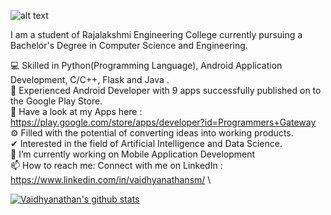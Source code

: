 <!--
**smv1999/smv1999** is a ✨ _special_ ✨ repository because its `README.md` (this file) appears on your GitHub profile.
-->

 ![alt text](https://raw.githubusercontent.com/smv1999/smv1999/master/banner_image.jpg)

I am a student of Rajalakshmi Engineering College currently pursuing a Bachelor's Degree in Computer Science and Engineering.

💻 Skilled in Python(Programming Language), Android Application Development, C/C++, Flask and Java .\
📱 Experienced Android Developer with 9 apps successfully published on to the Google Play Store.\
🤩 Have a look at my Apps here : https://play.google.com/store/apps/developer?id=Programmers+Gateway \
⚙️ Filled with the potential of converting ideas into working products.\
✔ Interested in the field of Artificial Intelligence and Data Science.\
🔭 I’m currently working on Mobile Application Development\
📫 How to reach me: Connect with me on LinkedIn : https://www.linkedin.com/in/vaidhyanathansm/ \


[![Vaidhyanathan's github stats](https://github-readme-stats.vercel.app/api?username=smv1999&show_icons=true&theme=tokyonight)](https://github.com/smv1999/github-readme-stats)



